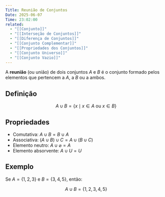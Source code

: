 ```yaml
---
Title: Reunião de Conjuntos
Date: 2025-06-07
Time: 23:02:00
related:
  - "[[Conjunto]]"
  - "[[Interseção de Conjuntos]]"
  - "[[Diferença de Conjuntos]]"
  - "[[Conjunto Complementar]]"
  - "[[Propriedades dos Conjuntos]]"
  - "[[Conjunto Universo]]"
  - "[[Conjunto Vazio]]"
---
```


A **reunião** (ou união) de dois conjuntos $A$ e $B$ é o conjunto formado pelos elementos que pertencem a $A$, a $B$ ou a ambos.

## Definição

$$
A \cup B = \{ x \mid x \in A \text{ ou } x \in B \}
$$

## Propriedades

- Comutativa: $A \cup B = B \cup A$
- Associativa: $(A \cup B) \cup C = A \cup (B \cup C)$
- Elemento neutro: $A \cup \varnothing = A$
- Elemento absorvente: $A \cup U = U$

## Exemplo

Se $A = \{1,2,3\}$ e $B = \{3,4,5\}$, então:

$$
A \cup B = \{1,2,3,4,5\}
$$
